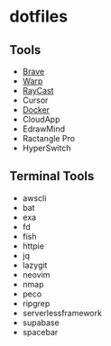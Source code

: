 # dotfiles

## Tools
  - [Brave](https://brave.com/)
  - [Warp](https://www.warp.dev/)
  - [RayCast](https://www.raycast.com/)
  - Cursor
  - [Docker](https://docs.docker.jp/docker-for-mac/install.html)
  - CloudApp
  - EdrawMind
  - Ractangle Pro
  - HyperSwitch

## Terminal Tools
  - awscli
  - bat
  - exa
  - fd
  - fish
  - httpie
  - jq
  - lazygit
  - neovim
  - nmap
  - peco
  - ripgrep
  - serverlessframework
  - supabase
  - spacebar
